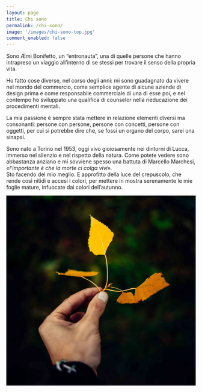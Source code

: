 ```yaml
---
layout: page
title: Chi sono
permalink: /chi-sono/
image: '/images/chi-sono-top.jpg'
comment_enabled: false
---
```


Sono Æmi Bonifetto, un “entronauta”, una di quelle persone che hanno intrapreso un viaggio all’interno di se stessi per trovare il senso della propria vita.

Ho fatto cose diverse, nel corso degli anni: mi sono guadagnato da vivere nel mondo del commercio, come semplice agente di alcune aziende di design prima e come responsabile commerciale di una di esse poi, e nel contempo ho sviluppato una qualifica di counselor nella rieducazione dei procedimenti mentali.

La mia passione è sempre stata mettere in relazione elementi diversi ma consonanti: persone con persone, persone con concetti, persone con oggetti, per cui si potrebbe dire che, se fossi un organo del corpo, sarei una sinapsi.

Sono nato a Torino nel 1953, oggi vivo gioiosamente nei dintorni di Lucca, immerso nel silenzio e nel rispetto della natura.
Come potete vedere sono abbastanza anziano e mi sovviene spesso una battuta di Marcello Marchesi, *«l’importante è che la morte ci colga vivi».*<br/>
Sto facendo del mio meglio. E approfitto della luce del crepuscolo, che rende così nitidi e accesi i colori, per mettere in mostra serenamente le mie foglie mature, infuocate dai colori dell’autunno.

 ![](/images/chi-sono.jpg)
